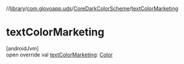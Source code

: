 //[library](../../../index.md)/[com.glovoapp.uds](../index.md)/[CoreDarkColorScheme](index.md)/[textColorMarketing](text-color-marketing.md)

# textColorMarketing

[androidJvm]\
open override val [textColorMarketing](text-color-marketing.md): [Color](https://developer.android.com/reference/kotlin/androidx/compose/ui/graphics/Color.html)
